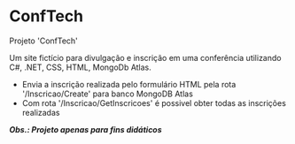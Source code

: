# ConfTech
Projeto 'ConfTech'


Um site fictício para divulgação e inscrição em uma conferência utilizando C#, .NET, CSS, HTML, MongoDb Atlas.
  * Envia a inscrição realizada pelo formulário HTML pela rota '/Inscricao/Create' para banco MongoDB Atlas
  * Com rota '/Inscricao/GetInscricoes' é possivel obter todas as inscrições realizadas

___Obs.: Projeto apenas para fins didáticos___
